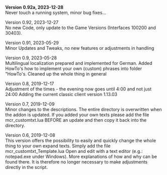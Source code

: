 **Version 0.92a, 2023-12-28**  
Never touch a running system, minor bug fixes...

Version 0.92, 2023-12-27  
No new Code, only update to the Game Versions (Interfaces 100200 and 30403).

Version 0.91, 2023-05-29  
Minor Updates and Tweaks, no new features or adjustments in handling

Version 0.9, 2023-05-28  
Multilingual localization prepared and implemented for German.
Added HowTo's how to implement your own (custom) phrases into folder "HowTo's.
Cleaned up the whole thing in general

Version 0.8, 2019-12-17  
Adjustment of the times - the evening now goes until 4:00 and not just 24:00
Adding the current classic client version 1.13.03

Version 0.7, 2019-12-09  
Minor changes to the descriptions.
The entire directory is overwritten when the addon is updated.
If you added your own texts please add the file mcr_customtxt.lua BEFORE
an update and then copy it back into the directory.

Version 0.6, 2019-12-08  
This version offers the possibility to easily and quickly change the whole 
thing to your own expand texts. Simply add the file mcr_customtxt_Template.lua
Open and edit with a text editor (e.g.: notepad.exe under Windows).
More explanations of how and why can be found there.
It is therefore no longer necessary to make adjustments directly in the script.
